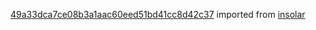 [49a33dca7ce08b3a1aac60eed51bd41cc8d42c37](https://github.com/insolar/insolar/commit/49a33dca7ce08b3a1aac60eed51bd41cc8d42c37) imported from [insolar](https://github.com/insolar/insolar)
